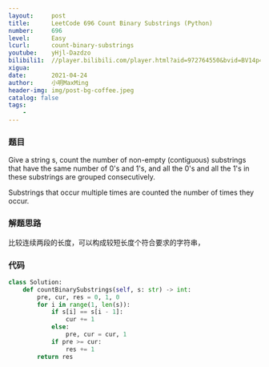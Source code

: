 ```yaml
---
layout:     post
title:      LeetCode 696 Count Binary Substrings (Python)
number:     696
level:      Easy
lcurl:      count-binary-substrings
youtube:    yHjl-Dazdzo
bilibili1:  //player.bilibili.com/player.html?aid=972764550&bvid=BV14p4y1b7nV&cid=328830661&page=1
xigua:      
date:       2021-04-24
author:     小明MaxMing
header-img: img/post-bg-coffee.jpeg
catalog: false
tags:
    - 
---
```


### 题目

Give a string s, count the number of non-empty (contiguous) substrings that have the same number of 0's and 1's, and all the 0's and all the 1's in these substrings are grouped consecutively.

Substrings that occur multiple times are counted the number of times they occur.

### 解题思路

比较连续两段的长度，可以构成较短长度个符合要求的字符串，

### 代码
```python
class Solution:
    def countBinarySubstrings(self, s: str) -> int:
        pre, cur, res = 0, 1, 0
        for i in range(1, len(s)):
            if s[i] == s[i - 1]:
                cur += 1
            else:
                pre, cur = cur, 1
            if pre >= cur:
                res += 1
        return res
```
